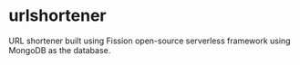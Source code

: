 # urlshortener
URL shortener built using Fission open-source serverless framework using MongoDB as the database.
